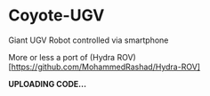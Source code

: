 # Coyote-UGV
Giant UGV Robot controlled via smartphone <br/>

More or less a port of (Hydra ROV)[https://github.com/MohammedRashad/Hydra-ROV]


**UPLOADING CODE...**
